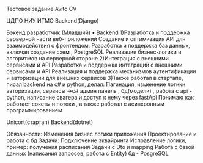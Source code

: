 Тестовое задание Avito
CV

ЦДПО НИУ ИТМО  Backend(Django)

Бэкенд разработчик (Младший) • Backend
1)Разработка и поддержка серверной части веб-приложений
Создание и оптимизация API для взаимодействия с фронтендом.
Разработка и поддержка баз данных, включая создание схем , PostgreSQL
Реализация бизнес-логики и алгоритмов на серверной стороне
2)Интеграция с внешними сервисами и API
Разработка и поддержка интеграций с внешними сервисами и API
Реализация и поддержка механизмов аутентификации и авторизации для внешних сервисов
3)Также работал в стартапе, писал backend на c# и python, делал:
Пагинация, изменение логики авторизации, сервисы ->c#
админ панель , бд(модели) , работа с api - python, написание свагера и доступ к нему через fastApi
Понимаю как работает сокеты и потоки , а также работал с асинхронным программированием

Unicort(стартап)
Backend(dotnet)

Обязанности: Изменения бизнес логики приложения
Проектирование и работа с бд
Задачи:
Подключение эквайринга
Исправление логики, пример: получения расписания
Задачи с Dto и mapping
Работа с базой данных (написания запросов, работа с Entity) бд - PosgreSQL